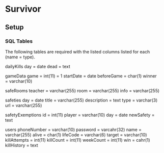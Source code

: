 # Survivor


## Setup


### SQL Tables
The following tables are required with the listed columns listed for each (name = type).

dailyKills 
	day = date
	dead = text

gameData
	game = int(11) = 1
	startDate = date
	beforeGame = char(1)
	winner = varchar(10)

safeRooms
	teacher = varchar(255)
	room = varchar(255)
	info = varchar(255)

safeties
	day = date
	title = varchar(255)
	description = text
	type = varchar(3)
	url = varchar(255)

safetyExemptions
	id = int(11)
	player = varchar(10)
	day = date
	newSafety = text

users
	phoneNumber = varchar(10)
	password = varcahr(32) 
	name = varchar(255)
	alive = char(1)
	lifeCode = varchar(6)
	target = varchar(10)
	killAttempts = int(11)
	killCount = int(11)
	weekCount = int(11)
	win = cahr(1)
	killHistory = text